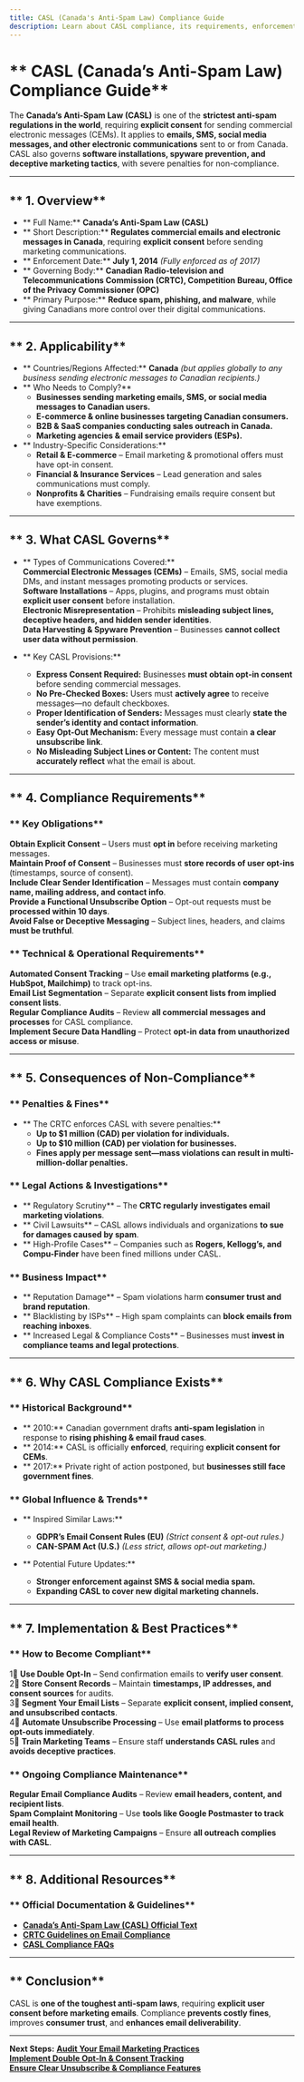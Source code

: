 ```yaml
---
title: CASL (Canada's Anti-Spam Law) Compliance Guide
description: Learn about CASL compliance, its requirements, enforcement, and best practices for email and electronic message regulations in Canada.
---
```


# ** CASL (Canada’s Anti-Spam Law) Compliance Guide**  
The **Canada’s Anti-Spam Law (CASL)** is one of the **strictest anti-spam regulations in the world**, requiring **explicit consent** for sending commercial electronic messages (CEMs). It applies to **emails, SMS, social media messages, and other electronic communications** sent to or from Canada. CASL also governs **software installations, spyware prevention, and deceptive marketing tactics**, with severe penalties for non-compliance.

---

## ** 1. Overview**
- ** Full Name:** **Canada’s Anti-Spam Law (CASL)**  
- ** Short Description:** **Regulates commercial emails and electronic messages in Canada**, requiring **explicit consent** before sending marketing communications.  
- ** Enforcement Date:** **July 1, 2014** *(Fully enforced as of 2017)*  
- ** Governing Body:** **Canadian Radio-television and Telecommunications Commission (CRTC), Competition Bureau, Office of the Privacy Commissioner (OPC)**  
- ** Primary Purpose:** **Reduce spam, phishing, and malware**, while giving Canadians more control over their digital communications.  

---

## ** 2. Applicability**
- ** Countries/Regions Affected:** **Canada** *(but applies globally to any business sending electronic messages to Canadian recipients.)*  
- ** Who Needs to Comply?**  
  - **Businesses sending marketing emails, SMS, or social media messages to Canadian users.**  
  - **E-commerce & online businesses targeting Canadian consumers.**  
  - **B2B & SaaS companies conducting sales outreach in Canada.**  
  - **Marketing agencies & email service providers (ESPs).**  
- ** Industry-Specific Considerations:**  
  - **Retail & E-commerce** – Email marketing & promotional offers must have opt-in consent.  
  - **Financial & Insurance Services** – Lead generation and sales communications must comply.  
  - **Nonprofits & Charities** – Fundraising emails require consent but have exemptions.  

---

## ** 3. What CASL Governs**
- ** Types of Communications Covered:**  
   **Commercial Electronic Messages (CEMs)** – Emails, SMS, social media DMs, and instant messages promoting products or services.  
   **Software Installations** – Apps, plugins, and programs must obtain **explicit user consent** before installation.  
   **Electronic Misrepresentation** – Prohibits **misleading subject lines, deceptive headers, and hidden sender identities**.  
   **Data Harvesting & Spyware Prevention** – Businesses **cannot collect user data without permission**.  

- ** Key CASL Provisions:**  
  - **Express Consent Required:** Businesses **must obtain opt-in consent** before sending commercial messages.  
  - **No Pre-Checked Boxes:** Users must **actively agree** to receive messages—no default checkboxes.  
  - **Proper Identification of Senders:** Messages must clearly **state the sender’s identity and contact information**.  
  - **Easy Opt-Out Mechanism:** Every message must contain **a clear unsubscribe link**.  
  - **No Misleading Subject Lines or Content:** The content must **accurately reflect** what the email is about.  

---

## ** 4. Compliance Requirements**
### ** Key Obligations**
 **Obtain Explicit Consent** – Users must **opt in** before receiving marketing messages.  
 **Maintain Proof of Consent** – Businesses must **store records of user opt-ins** (timestamps, source of consent).  
 **Include Clear Sender Identification** – Messages must contain **company name, mailing address, and contact info**.  
 **Provide a Functional Unsubscribe Option** – Opt-out requests must be **processed within 10 days**.  
 **Avoid False or Deceptive Messaging** – Subject lines, headers, and claims **must be truthful**.  

### ** Technical & Operational Requirements**
 **Automated Consent Tracking** – Use **email marketing platforms (e.g., HubSpot, Mailchimp)** to track opt-ins.  
 **Email List Segmentation** – Separate **explicit consent lists from implied consent lists**.  
 **Regular Compliance Audits** – Review **all commercial messages and processes** for CASL compliance.  
 **Implement Secure Data Handling** – Protect **opt-in data from unauthorized access or misuse**.  

---

## ** 5. Consequences of Non-Compliance**
### ** Penalties & Fines**
- ** The CRTC enforces CASL with severe penalties:**  
  - **Up to $1 million (CAD) per violation for individuals.**  
  - **Up to $10 million (CAD) per violation for businesses.**  
  - **Fines apply per message sent—mass violations can result in multi-million-dollar penalties.**  

### ** Legal Actions & Investigations**
- ** Regulatory Scrutiny** – The **CRTC regularly investigates email marketing violations**.  
- ** Civil Lawsuits** – CASL allows individuals and organizations **to sue for damages caused by spam**.  
- ** High-Profile Cases** – Companies such as **Rogers, Kellogg’s, and Compu-Finder** have been fined millions under CASL.  

### ** Business Impact**
- ** Reputation Damage** – Spam violations harm **consumer trust and brand reputation**.  
- ** Blacklisting by ISPs** – High spam complaints can **block emails from reaching inboxes**.  
- ** Increased Legal & Compliance Costs** – Businesses must **invest in compliance teams and legal protections**.  

---

## ** 6. Why CASL Compliance Exists**
### ** Historical Background**
- ** 2010:** Canadian government drafts **anti-spam legislation** in response to **rising phishing & email fraud cases**.  
- ** 2014:** CASL is officially **enforced**, requiring **explicit consent for CEMs**.  
- ** 2017:** Private right of action postponed, but **businesses still face government fines**.  

### ** Global Influence & Trends**
- ** Inspired Similar Laws:**  
  - **GDPR’s Email Consent Rules (EU)** *(Strict consent & opt-out rules.)*  
  - **CAN-SPAM Act (U.S.)** *(Less strict, allows opt-out marketing.)*  

- ** Potential Future Updates:**  
  - **Stronger enforcement against SMS & social media spam.**  
  - **Expanding CASL to cover new digital marketing channels.**  

---

## ** 7. Implementation & Best Practices**
### ** How to Become Compliant**
1⃣ **Use Double Opt-In** – Send confirmation emails to **verify user consent**.  
2⃣ **Store Consent Records** – Maintain **timestamps, IP addresses, and consent sources** for audits.  
3⃣ **Segment Your Email Lists** – Separate **explicit consent, implied consent, and unsubscribed contacts**.  
4⃣ **Automate Unsubscribe Processing** – Use **email platforms to process opt-outs immediately**.  
5⃣ **Train Marketing Teams** – Ensure staff **understands CASL rules** and **avoids deceptive practices**.  

### ** Ongoing Compliance Maintenance**
 **Regular Email Compliance Audits** – Review **email headers, content, and recipient lists**.  
 **Spam Complaint Monitoring** – Use **tools like Google Postmaster to track email health**.  
 **Legal Review of Marketing Campaigns** – Ensure **all outreach complies with CASL**.  

---

## ** 8. Additional Resources**
### ** Official Documentation & Guidelines**
- **[ Canada’s Anti-Spam Law (CASL) Official Text](https://fightspam.gc.ca/)**  
- **[ CRTC Guidelines on Email Compliance](https://crtc.gc.ca/)**  
- **[ CASL Compliance FAQs](https://www.priv.gc.ca/)**  

---

## ** Conclusion**
CASL is **one of the toughest anti-spam laws**, requiring **explicit user consent before marketing emails**. Compliance **prevents costly fines**, improves **consumer trust**, and **enhances email deliverability**.

---

 **Next Steps:**
 **[Audit Your Email Marketing Practices](#)**  
 **[Implement Double Opt-In & Consent Tracking](#)**  
 **[Ensure Clear Unsubscribe & Compliance Features](#)**  
